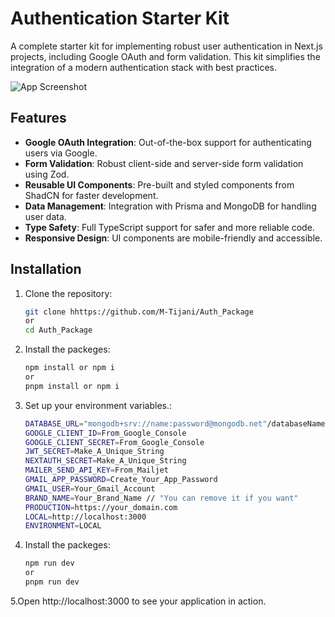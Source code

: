 # Authentication Starter Kit

A complete starter kit for implementing robust user authentication in Next.js projects, including Google OAuth and form validation. This kit simplifies the integration of a modern authentication stack with best practices.

![App Screenshot](https://i.ibb.co/LhKyQ80/1.png)

## Features

- **Google OAuth Integration**: Out-of-the-box support for authenticating users via Google.
- **Form Validation**: Robust client-side and server-side form validation using Zod.
- **Reusable UI Components**: Pre-built and styled components from ShadCN for faster development.
- **Data Management**: Integration with Prisma and MongoDB for handling user data.
- **Type Safety**: Full TypeScript support for safer and more reliable code.
- **Responsive Design**: UI components are mobile-friendly and accessible.

## Installation

1. Clone the repository:

   ```bash
   git clone hhttps://github.com/M-Tijani/Auth_Package
   or
   cd Auth_Package
   ```

2. Install the packeges:

   ```bash
   npm install or npm i
   or
   pnpm install or npm i
   ```

3. Set up your environment variables.:

   ```bash
   DATABASE_URL="mongodb+srv://name:password@mongodb.net"/databaseName?retryWrites=true&w=majority
   GOOGLE_CLIENT_ID=From_Google_Console
   GOOGLE_CLIENT_SECRET=From_Google_Console
   JWT_SECRET=Make_A_Unique_String
   NEXTAUTH_SECRET=Make_A_Unique_String
   MAILER_SEND_API_KEY=From_Mailjet
   GMAIL_APP_PASSWORD=Create_Your_App_Password
   GMAIL_USER=Your_Gmail_Account
   BRAND_NAME=Your_Brand_Name // "You can remove it if you want"
   PRODUCTION=https://your_domain.com
   LOCAL=http://localhost:3000
   ENVIRONMENT=LOCAL
   ```

4. Install the packeges:

   ```bash
   npm run dev
   or
   pnpm run dev
   ```

5.Open http://localhost:3000 to see your application in action.
